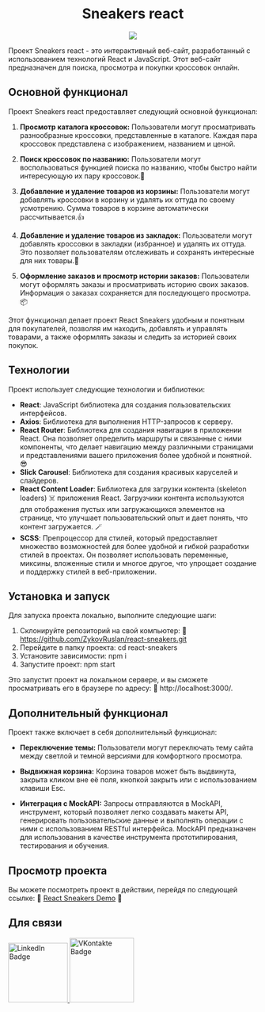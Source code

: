 <h1 align="center">Sneakers react</h1>
<p align="center">
  <img src="https://i.ibb.co/QHTZDWC/2023-09-17-02-02-11.png">
</p>

Проект Sneakers react - это интерактивный веб-сайт, разработанный с использованием технологий React и JavaScript. Этот веб-сайт предназначен для поиска, просмотра и покупки кроссовок онлайн.

## Основной функционал

Проект Sneakers react предоставляет следующий основной функционал:

1. **Просмотр каталога кроссовок:** Пользователи могут просматривать разнообразные кроссовки, представленные в каталоге. Каждая пара кроссовок представлена с изображением, названием и ценой.

2. **Поиск кроссовок по названию:** Пользователи могут воспользоваться функцией поиска по названию, чтобы быстро найти интересующую их пару кроссовок.🚀

3. **Добавление и удаление товаров из корзины:** Пользователи могут добавлять кроссовки в корзину и удалять их оттуда по своему усмотрению. Сумма товаров в корзине автоматически рассчитывается.👍

4. **Добавление и удаление товаров из закладок:** Пользователи могут добавлять кроссовки в закладки (избранное) и удалять их оттуда. Это позволяет пользователям отслеживать и сохранять интересные для них товары.💚

5. **Оформление заказов и просмотр истории заказов:** Пользователи могут оформлять заказы и просматривать историю своих заказов. Информация о заказах сохраняется для последующего просмотра.📦

Этот функционал делает проект React Sneakers удобным и понятным для покупателей, позволяя им находить, добавлять и управлять товарами, а также оформлять заказы и следить за историей своих покупок.

## Технологии

Проект использует следующие технологии и библиотеки:

- **React**: JavaScript библиотека для создания пользовательских интерфейсов.
- **Axios**: Библиотека для выполнения HTTP-запросов к серверу.
- **React Router**: Библиотека для создания навигации в приложении React. Она позволяет определить маршруты и связанные с ними компоненты, что делает навигацию между различными страницами и представлениями вашего приложения более удобной и понятной. 😎
- **Slick Carousel**: Библиотека для создания красивых каруселей и слайдеров.
- **React Content Loader**: Библиотека для загрузки контента (skeleton loaders) ☠️ приложения React. Загрузчики контента используются для отображения пустых или загружающихся элементов на странице, что улучшает пользовательский опыт и дает понять, что контент загружается. 🪄
- **SCSS**: Препроцессор для стилей, который предоставляет множество возможностей для более удобной и гибкой разработки стилей в проектах. Он позволяет использовать переменные, миксины, вложенные стили и многое другое, что упрощает создание и поддержку стилей в веб-приложении.

## Установка и запуск

Для запуска проекта локально, выполните следующие шаги:

1. Склонируйте репозиторий на свой компьютер: 🔗 https://github.com/ZykovRuslan/react-sneakers.git
2. Перейдите в папку проекта: cd react-sneakers
3. Установите зависимости: npm i
4. Запустите проект: npm start

Это запустит проект на локальном сервере, и вы сможете просматривать его в браузере по адресу: 🔗 http://localhost:3000/.

## Дополнительный функционал

Проект также включает в себя дополнительный функционал:

- **Переключение темы:** Пользователи могут переключать тему сайта между светлой и темной версиями для комфортного просмотра.

- **Выдвижная корзина:** Корзина товаров может быть выдвинута, закрыта кликом вне её поля, кнопкой закрыть или с использованием клавиши Esc.

- **Интеграция с MockAPI:** Запросы отправляются в MockAPI, инструмент, который позволяет легко создавать макеты API, генерировать пользовательские данные и выполнять операции с ними с использованием RESTful интерфейса. MockAPI предназначен для использования в качестве инструмента прототипирования, тестирования и обучения.

## Просмотр проекта

Вы можете посмотреть проект в действии, перейдя по следующей ссылке: 🔗 [React Sneakers Demo](https://react-sneakers-tbe0.onrender.com) 🌟

## Для связи
  <a href="https://linkedin.com/in/ruslan-zykov/">
    <img src="https://img.shields.io/badge/Linkedin-blue?style=for-the-badge&logo=linkedin&logoColor=white" alt="LinkedIn Badge" width="120"/>
  </a>
  <a href="https://vk.com/r_u_sl_i_k">
    <img src="https://img.shields.io/badge/Vkontakte-blue?style=for-the-badge&logo=vk&logoColor=white" alt="VKontakte Badge" width="130"/>
  </a>
